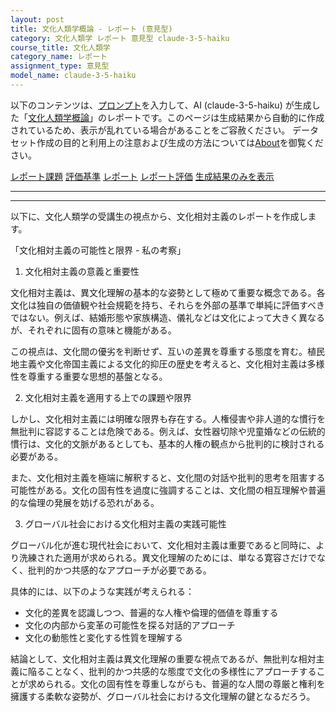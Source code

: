 ```yaml
---
layout: post
title: 文化人類学概論 - レポート (意見型)
category: 文化人類学 レポート 意見型 claude-3-5-haiku
course_title: 文化人類学
category_name: レポート
assignment_type: 意見型
model_name: claude-3-5-haiku
---
```


以下のコンテンツは、[プロンプト](https://github.com/takedatoshiyuki/synthetic_assignments/tree/main/generated/文化人類学/claude-3-5-haiku/prompt_レポート-意見型.md)を入力して、AI (claude-3-5-haiku) が生成した「[文化人類学概論](/contents/文化人類学/)」のレポートです。このページは生成結果から自動的に作成されているため、表示が乱れている場合があることをご容赦ください。
データセット作成の目的と利用上の注意および生成の方法については[About](/About)を御覧ください。

[レポート課題](../レポート課題-意見型)
[評価基準](../評価基準-意見型)
[レポート](../レポート-意見型)
[レポート評価](../レポート評価-意見型)
[生成結果のみを表示](https://github.com/takedatoshiyuki/synthetic_assignments/tree/main/generated/文化人類学/claude-3-5-haiku/レポート-意見型.md)
  

***
***
  
以下に、文化人類学の受講生の視点から、文化相対主義のレポートを作成します。

「文化相対主義の可能性と限界 - 私の考察」

1. 文化相対主義の意義と重要性

文化相対主義は、異文化理解の基本的な姿勢として極めて重要な概念である。各文化は独自の価値観や社会規範を持ち、それらを外部の基準で単純に評価すべきではない。例えば、結婚形態や家族構造、儀礼などは文化によって大きく異なるが、それぞれに固有の意味と機能がある。

この視点は、文化間の優劣を判断せず、互いの差異を尊重する態度を育む。植民地主義や文化帝国主義による文化的抑圧の歴史を考えると、文化相対主義は多様性を尊重する重要な思想的基盤となる。

2. 文化相対主義を適用する上での課題や限界

しかし、文化相対主義には明確な限界も存在する。人権侵害や非人道的な慣行を無批判に容認することは危険である。例えば、女性器切除や児童婚などの伝統的慣行は、文化的文脈があるとしても、基本的人権の観点から批判的に検討される必要がある。

また、文化相対主義を極端に解釈すると、文化間の対話や批判的思考を阻害する可能性がある。文化の固有性を過度に強調することは、文化間の相互理解や普遍的な倫理の発展を妨げる恐れがある。

3. グローバル社会における文化相対主義の実践可能性

グローバル化が進む現代社会において、文化相対主義は重要であると同時に、より洗練された適用が求められる。異文化理解のためには、単なる寛容さだけでなく、批判的かつ共感的なアプローチが必要である。

具体的には、以下のような実践が考えられる：
- 文化的差異を認識しつつ、普遍的な人権や倫理的価値を尊重する
- 文化の内部から変革の可能性を探る対話的アプローチ
- 文化の動態性と変化する性質を理解する

結論として、文化相対主義は異文化理解の重要な視点であるが、無批判な相対主義に陥ることなく、批判的かつ共感的な態度で文化の多様性にアプローチすることが求められる。文化の固有性を尊重しながらも、普遍的な人間の尊厳と権利を擁護する柔軟な姿勢が、グローバル社会における文化理解の鍵となるだろう。
